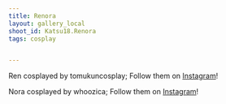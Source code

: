 ```yaml
---
title: Renora
layout: gallery_local
shoot_id: Katsu18.Renora
tags: cosplay


---
```


Ren cosplayed by tomukuncosplay; Follow them on [Instagram](https://www.instagram.com/tomukuncosplay)!

Nora cosplayed by whoozica; Follow them on [Instagram](https://www.instagram.com/whoozica)!

